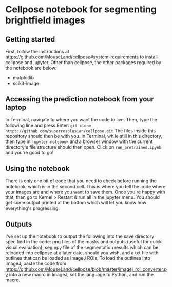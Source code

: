 # Cellpose notebook for segmenting brightfield images

## Getting started
First, follow the instructions at https://github.com/MouseLand/cellpose#system-requirements to install cellpose and jupyter.
Other than cellpose, the other packages required by the notebook are below:
- matplotlib
- scikit-image

## Accessing the prediction notebook from your laptop
In Terminal, navigate to where you want the code to live. Then, type the following line and press Enter:
`git clone https://github.com/superresolusian/cellpose.git`
The files inside this repository should then be with you. In Terminal, while still in this directory, then type in `jupyter notebook` and a browser window with the current directory's file structure should then open. Click on `run_pretrained.ipynb` and you're good to go!

## Using the notebook
There is only one bit of code that you need to check before running the notebook, which is in the second cell. This is where you tell the code where your images are and where you want to save them.
Once you're happy with that, then go to Kernel > Restart & run all in the jupyter menu. You should get some output printed at the bottom which will let you know how everything's progressing.

## Outputs
I've set up the notebook to output the following into the save directory specified in the code: png files of the masks and outputs (useful for quick visual evaluation), seg.npy file of the segmentation results which can be reloaded into cellpose at a later date, should you wish, and a txt file with outlines that can be loaded as ImageJ ROIs.
To load the outlines into ImageJ, paste the code from https://github.com/MouseLand/cellpose/blob/master/imagej_roi_converter.py into a new macro in ImageJ, set the language to Python, and run the macro.
